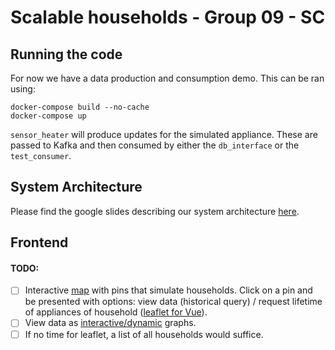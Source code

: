 # Scalable households - Group 09 - SC

## Running the code
For now we have a data production and consumption demo. This can be ran using:

```shell script
docker-compose build --no-cache
docker-compose up
```

`sensor_heater` will produce updates for the simulated appliance. These are passed to Kafka and then consumed by
either the `db_interface` or the `test_consumer`.

## System Architecture
Please find the google slides describing our system architecture [here](https://docs.google.com/presentation/d/1NYL6EoNU3GWoOIYkiPU1ZjK3Hhs6i2bgwzrqqKD7PlU/edit?usp=sharing).



## Frontend

#### TODO:

- [ ] Interactive [map](https://leafletjs.com) with pins that simulate households. Click on a pin and be presented with options: view data (historical query) / request lifetime of appliances of household ([leaflet for Vue](https://www.npmjs.com/package/vue2-leaflet)).
- [ ] View data as [interactive/dynamic](https://www.chartjs.org) graphs.
- [ ] If no time for leaflet, a list of all households would suffice.